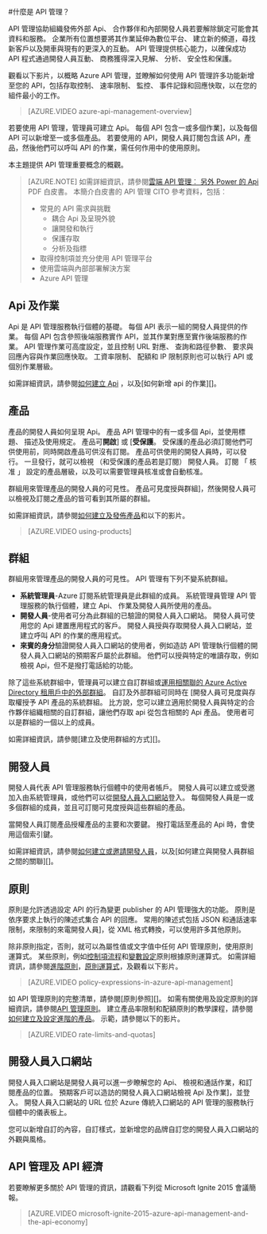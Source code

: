 <properties 
    pageTitle="API 管理重要概念" 
    description="深入了解 Api、 產品、 角色、 群組和其他 API 管理重要概念。" 
    services="api-management" 
    documentationCenter="" 
    authors="steved0x" 
    manager="erikre" 
    editor=""/>

<tags 
    ms.service="api-management" 
    ms.workload="mobile" 
    ms.tgt_pltfrm="na" 
    ms.devlang="na" 
    ms.topic="hero-article" 
    ms.date="10/25/2016" 
    ms.author="sdanie"/>

#<a name="what-is-api-management"></a>什麼是 API 管理？

API 管理協助組織發佈外部 Api、 合作夥伴和內部開發人員若要解除鎖定可能會其資料和服務。 企業所有位置想要將其作業延伸為數位平台、 建立新的頻道，尋找新客戶以及開車與現有的更深入的互動。 API 管理提供核心能力，以確保成功 API 程式通過開發人員互動、 商務獲得深入見解、 分析、 安全性和保護。

觀看以下影片，以概略 Azure API 管理，並瞭解如何使用 API 管理許多功能新增至您的 API，包括存取控制、 速率限制、 監控、 事件記錄和回應快取，以在您的組件最小的工作。

> [AZURE.VIDEO azure-api-management-overview]

若要使用 API 管理，管理員可建立 Api。 每個 API 包含一或多個作業]，以及每個 API 可以新增至一或多個產品。 若要使用的 API，開發人員訂閱包含該 API，產品，然後他們可以呼叫 API 的作業，需任何作用中的使用原則。

本主題提供 API 管理重要概念的概觀。

>[AZURE.NOTE] 如需詳細資訊，請參閱[雲端 API 管理︰ 另外 Power 的 Api](http://j.mp/ms-apim-whitepaper) PDF 白皮書。 本簡介白皮書的 API 管理 CITO 參考資料，包括︰ 
>
> - 常見的 API 需求與挑戰
>     - 耦合 Api 及呈現外貌
>     - 讓開發和執行
>     - 保護存取
>     - 分析及指標
> - 取得控制項並充分使用 API 管理平台
> - 使用雲端與內部部署解決方案
> - Azure API 管理

## <a name="apis"> </a>Api 及作業

Api 是 API 管理服務執行個體的基礎。 每個 API 表示一組的開發人員提供的作業。 每個 API 包含參照後端服務實作 API，並其作業對應至實作後端服務的作業。 API 管理作業可高度設定，並且控制 URL 對應、 查詢和路徑參數、 要求與回應內容與作業回應快取。 工資率限制、 配額和 IP 限制原則也可以執行 API 或個別作業層級。

如需詳細資訊，請參閱[如何建立 Api][] ，以及[如何新增 api 的作業][]。


## <a name="products"></a>產品

產品的開發人員如何呈現 Api。 產品 API 管理中的有一或多個 Api，並使用標題、 描述及使用規定。 產品可**開啟**] 或 [**受保護**。 受保護的產品必須訂閱他們可供使用前，同時開啟產品可供沒有訂閱。 產品可供使用的開發人員時，可以發行。 一旦發行，就可以檢視 （和受保護的產品若是訂閱） 開發人員。 訂閱 「 核准 」 設定的產品層級，以及可以需要管理員核准或會自動核准。

群組用來管理產品的開發人員的可見性。 產品可見度授與群組]，然後開發人員可以檢視及訂閱之產品的皆可看到其所屬的群組。 

如需詳細資訊，請參閱[如何建立及發佈產品][]和以下的影片。

> [AZURE.VIDEO using-products]

## <a name="groups"></a>群組

群組用來管理產品的開發人員的可見性。 API 管理有下列不變系統群組。

-   **系統管理員**-Azure 訂閱系統管理員是此群組的成員。 系統管理員管理 API 管理服務的執行個體，建立 Api、 作業及開發人員所使用的產品。
-   **開發人員**-使用者可分為此群組的已驗證的開發人員入口網站。 開發人員可使用您的 Api 建置應用程式的客戶。 開發人員授與存取開發人員入口網站，並建立呼叫 API 的作業的應用程式。
-   **來賓的身分**驗證開發人員入口網站的使用者，例如造訪 API 管理執行個體的開發人員入口網站的預期客戶屬於此群組。 他們可以授與特定的唯讀存取，例如檢視 Api，但不是撥打電話給的功能。

除了這些系統群組中，管理員可以建立自訂群組或[運用相關聯的 Azure Active Directory 租用戶中的外部群組](api-management-howto-aad.md#how-to-add-an-external-azure-active-directory-group)。 自訂及外部群組可同時在 [開發人員可見度與存取權授予 API 產品的系統群組。 比方說，您可以建立適用於開發人員與特定的合作夥伴組織相關的自訂群組，讓他們存取 api 從包含相關的 Api 產品。 使用者可以是群組的一個以上的成員。

如需詳細資訊，請參閱[建立及使用群組的方式][]。

## <a name="developers"></a>開發人員

開發人員代表 API 管理服務執行個體中的使用者帳戶。 開發人員可以建立或受邀加入由系統管理員，或他們可以從[開發人員入口網站][]登入。 每個開發人員是一或多個群組的成員，並且可訂閱可見度授與這些群組的產品。

當開發人員訂閱產品授權產品的主要和次要鍵。 撥打電話至產品的 Api 時，會使用這個索引鍵。

如需詳細資訊，請參閱[如何建立或邀請開發人員][]，以及[如何建立與開發人員群組之間的關聯][]。

## <a name="policies"></a>原則

原則是允許透過設定 API 的行為變更 publisher 的 API 管理強大的功能。 原則是依序要求上執行的陳述式集合 API 的回應。 常用的陳述式包括 JSON 和通話速率限制，來限制的來電開發人員]，從 XML 格式轉換，可以使用許多其他原則。

除非原則指定，否則，就可以為屬性值或文字值中任何 API 管理原則，使用原則運算式。 某些原則，例如[控制項流程](https://msdn.microsoft.com/library/azure/dn894085.aspx#choose)和[變數設定](https://msdn.microsoft.com/library/azure/dn894085.aspx#set-variable)原則根據原則運算式。 如需詳細資訊，請參閱[進階原則](https://msdn.microsoft.com/library/azure/dn894085.aspx#AdvancedPolicies)，[原則運算式](https://msdn.microsoft.com/library/azure/dn910913.aspx)，及觀看以下影片。

> [AZURE.VIDEO policy-expressions-in-azure-api-management]

如 API 管理原則的完整清單，請參閱[原則參照][]。 如需有關使用及設定原則的詳細資訊，請參閱[API 管理原則][]。 建立產品率限制和配額原則的教學課程，請參閱[如何建立及設定進階的產品][]。 示範，請參閱以下的影片。

> [AZURE.VIDEO rate-limits-and-quotas]

## <a name="developer-portal"></a>開發人員入口網站

開發人員入口網站是開發人員可以進一步瞭解您的 Api、 檢視和通話作業，和訂閱產品的位置。 預期客戶可以造訪的開發人員入口網站檢視 Api 及作業]，並登入。 開發人員入口網站的 URL 位於 Azure 傳統入口網站的 API 管理的服務執行個體中的儀表板上。

您可以新增自訂的內容，自訂樣式，並新增您的品牌自訂您的開發人員入口網站的外觀與風格。

## <a name="api-management-and-the-api-economy"></a>API 管理及 API 經濟

若要瞭解更多關於 API 管理的資訊，請觀看下列從 Microsoft Ignite 2015 會議簡報。

> [AZURE.VIDEO microsoft-ignite-2015-azure-api-management-and-the-api-economy]

[APIs and operations]: #apis
[Products]: #products
[Groups]: #groups
[Developers]: #developers
[Policies]: #policies
[開發人員入口網站]: #developer-portal

[如何建立 Api]: api-management-howto-create-apis.md
[如何新增作業至 API]: api-management-howto-add-operations.md
[如何建立及發佈產品]: api-management-howto-add-products.md
[如何建立及使用群組]: api-management-howto-create-groups.md
[如何建立群組與開發人員之間的關聯]: api-management-howto-create-groups.md#associate-group-developer
[如何建立及設定進階的產品]: api-management-howto-product-with-rules.md
[如何建立或邀請開發人員]: api-management-howto-create-or-invite-developers.md
[原則參考]: api-management-policy-reference.md
[API 管理原則]: api-management-howto-policies.md
[Create an API Management service instance]: api-management-get-started.md#create-service-instance



 
